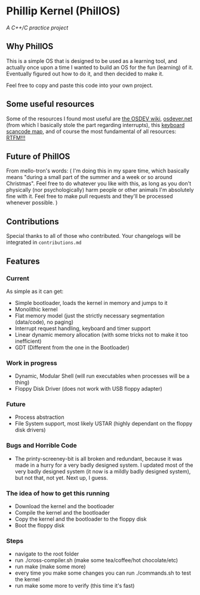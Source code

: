 # Phillip Kernel (PhillOS)
*A C++/C practice project* 
## Why PhillOS
This is a simple OS that is designed to be used as a learning tool, and actually once upon a time I wanted to build an OS for the fun (learning) of it. Eventually figured out how to do it, and then decided to make it.

Feel free to copy and paste this code into your own project.

## Some useful resources
Some of the resources I found most useful are [the OSDEV wiki](https://wiki.osdev.org/Main_Page), [osdever.net](http://www.osdever.net/tutorials/) (from which I basically stole the part regarding interrupts), this [keyboard scancode map](https://www.win.tue.nl/~aeb/linux/kbd/scancodes-1.html), and of course the most fundamental of all resources: [RTFM!!!](https://software.intel.com/content/www/us/en/develop/download/intel-64-and-ia-32-architectures-sdm-combined-volumes-3a-3b-3c-and-3d-system-programming-guide.html)

## Future of PhillOS

From mello-tron's words:
 ( I'm doing this in my spare time, which basically means "during a small part of the summer and a week or so around Christmas". Feel free to do whatever you like with this, as long as you don't physically (nor psychologically) harm people or other animals I'm absolutely fine with it.
    Feel free to make pull requests and they'll be processed whenever possible.
 )

## Contributions
Special thanks to all of those who contributed. Your changelogs will be integrated in `contributions.md`

## Features
### Current
As simple as it can get:

- Simple bootloader, loads the kernel in memory and jumps to it
- Monolithic kernel
- Flat memory model (just the strictly necessary segmentation (data/code), no paging)
- Interrupt request handling, keyboard and timer support
- Linear dynamic memory allocation (with some tricks not to make it too inefficient)
- GDT (Different from the one in the Bootloader)


### Work in progress
- Dynamic, Modular Shell (will run executables when processes will be a thing)
- Floppy Disk Driver (does not work with USB floppy adapter)

### Future
- Process abstraction
- File System support, most likely USTAR (highly dependant on the floppy disk drivers)

### Bugs and Horrible Code
- The printy-screeney-bit is all broken and redundant, because it was made in a hurry for a very badly designed system. I updated most of the very badly designed system (it now is a mildly badly designed system), but not that, not yet. Next up, I guess.


### The idea of how to get this running
- Download the kernel and the bootloader
- Compile the kernel and the bootloader
- Copy the kernel and the bootloader to the floppy disk
- Boot the floppy disk

### Steps
- navigate to the root folder 
- run ./cross-compiler.sh (make some tea/coffee/hot chocolate/etc)
- run make (make some more)
- every time you make some changes you can run ./commands.sh to test the kernel
- run make some more to verify (this time it's fast)